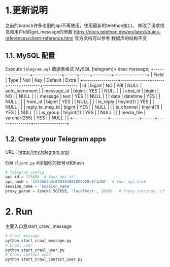 

# 1.更新说明
之前的branch许多老旧的api不再使用，使用最新的telethon接口，
修改了请求信息和用户id的get_message的参数
https://docs.telethon.dev/en/latest/quick-references/client-reference.html
官方文档可以参考
数据库的结构不变


## 1.1. MySQL 配置

Execute `telegram.sql`
数据表格式
MySQL [telegram]> desc message;
+-----------------+--------------+------+-----+---------+----------------+
| Field           | Type         | Null | Key | Default | Extra          |
+-----------------+--------------+------+-----+---------+----------------+
| id              | bigint       | NO   | PRI | NULL    | auto_increment |
| message_id      | bigint       | YES  |     | NULL    |                |
| chat_id         | bigint       | NO   |     | NULL    |                |
| message         | text         | YES  |     | NULL    |                |
| date            | datetime     | YES  |     | NULL    |                |
| from_id         | bigint       | YES  |     | NULL    |                |
| is_reply        | tinyint(1)   | YES  |     | NULL    |                |
| reply_to_msg_id | bigint       | YES  |     | NULL    |                |
| is_channel      | tinyint(1)   | YES  |     | NULL    |                |
| is_group        | tinyint(1)   | YES  |     | NULL    |                |
| media_file      | varchar(255) | YES  |     | NULL    |                |
+-----------------+--------------+------+-----+---------+----------------+

## 1.2. Create your Telegram apps

URL：https://my.telegram.org/

Edit `client.py`
#添加你的账号id和hash
```python
# Telegram config
api_id = 123456  # Your api_id
api_hash = '1234562a3e03835d881624e28c6f1d50'  # Your api_hash
session_name = 'session_name'
proxy_param = (socks.SOCKS5, 'localhost', 1080)   # Proxy settings, if you need
```
# 2. Run
主要入口是start_crawl_message
```bash
# Crawl message
python start_crawl_message.py 
# Crawl user
python start_crawl_user.py
# Crawl contact user
python start_crawl_contact_user.py
```
